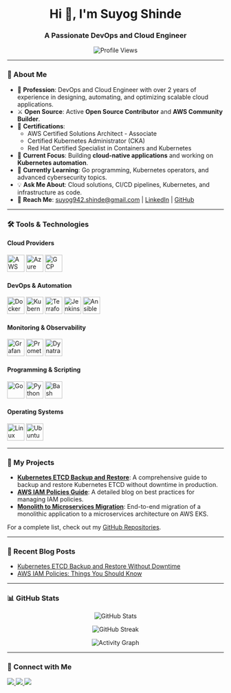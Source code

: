 <h1 align="center">Hi 👋, I'm Suyog Shinde</h1>
<h3 align="center">A Passionate DevOps and Cloud Engineer</h3>

<p align="center">
  <img src="https://komarev.com/ghpvc/?username=suyogshinde942&label=Profile%20Views&color=blue&style=flat-square" alt="Profile Views" />
</p>

---

### 🚀 About Me
- 🌟 **Profession**: DevOps and Cloud Engineer with over 2 years of experience in designing, automating, and optimizing scalable cloud applications.
- ⚔️ **Open Source**: Active **Open Source Contributor** and **AWS Community Builder**.
- 🔹 **Certifications**:
  - AWS Certified Solutions Architect - Associate
  - Certified Kubernetes Administrator (CKA)
  - Red Hat Certified Specialist in Containers and Kubernetes
- 🔬 **Current Focus**: Building **cloud-native applications** and working on **Kubernetes automation**.
- 🌱 **Currently Learning**: Go programming, Kubernetes operators, and advanced cybersecurity topics.
- 💡 **Ask Me About**: Cloud solutions, CI/CD pipelines, Kubernetes, and infrastructure as code.
- 📧 **Reach Me**: suyog942.shinde@gmail.com | [LinkedIn](https://www.linkedin.com/in/suyogshinde/) | [GitHub](https://github.com/SuyogShinde942)

---

### 🛠️ Tools & Technologies

#### **Cloud Providers**
<p>
  <img src="https://www.vectorlogo.zone/logos/amazon_aws/amazon_aws-icon.svg" alt="AWS" width="40" height="40" />
  <img src="https://www.vectorlogo.zone/logos/microsoft_azure/microsoft_azure-icon.svg" alt="Azure" width="40" height="40" />
  <img src="https://www.vectorlogo.zone/logos/google_cloud/google_cloud-icon.svg" alt="GCP" width="40" height="40" />
</p>

#### **DevOps & Automation**
<p>
  <img src="https://www.vectorlogo.zone/logos/docker/docker-icon.svg" alt="Docker" width="40" height="40" />
  <img src="https://www.vectorlogo.zone/logos/kubernetes/kubernetes-icon.svg" alt="Kubernetes" width="40" height="40" />
  <img src="https://www.vectorlogo.zone/logos/terraformio/terraformio-icon.svg" alt="Terraform" width="40" height="40" />
  <img src="https://www.vectorlogo.zone/logos/jenkins/jenkins-icon.svg" alt="Jenkins" width="40" height="40" />
  <img src="https://www.vectorlogo.zone/logos/ansible/ansible-icon.svg" alt="Ansible" width="40" height="40" />
</p>

#### **Monitoring & Observability**
<p>
  <img src="https://www.vectorlogo.zone/logos/grafana/grafana-icon.svg" alt="Grafana" width="40" height="40" />
  <img src="https://www.vectorlogo.zone/logos/prometheusio/prometheusio-icon.svg" alt="Prometheus" width="40" height="40" />
  <img src="https://www.vectorlogo.zone/logos/dynatrace/dynatrace-icon.svg" alt="Dynatrace" width="40" height="40" />
</p>

#### **Programming & Scripting**
<p>
  <img src="https://www.vectorlogo.zone/logos/golang/golang-icon.svg" alt="Go" width="40" height="40" />
  <img src="https://www.vectorlogo.zone/logos/python/python-icon.svg" alt="Python" width="40" height="40" />
  <img src="https://www.vectorlogo.zone/logos/gnu_bash/gnu_bash-icon.svg" alt="Bash" width="40" height="40" />
</p>

#### **Operating Systems**
<p>
  <img src="https://www.vectorlogo.zone/logos/linux/linux-icon.svg" alt="Linux" width="40" height="40" />
  <img src="https://www.vectorlogo.zone/logos/ubuntu/ubuntu-icon.svg" alt="Ubuntu" width="40" height="40" />
</p>

---

### 🌟 My Projects
- **[Kubernetes ETCD Backup and Restore](https://github.com/SuyogShinde942/k8s-etcd-backup)**: A comprehensive guide to backup and restore Kubernetes ETCD without downtime in production.
- **[AWS IAM Policies Guide](https://medium.com/@suyog942)**: A detailed blog on best practices for managing IAM policies.
- **[Monolith to Microservices Migration](https://github.com/SuyogShinde942/microservices-migration)**: End-to-end migration of a monolithic application to a microservices architecture on AWS EKS.

For a complete list, check out my [GitHub Repositories](https://github.com/SuyogShinde942).

---

### 📝 Recent Blog Posts
<!-- BLOG-POST-LIST:START -->
- [Kubernetes ETCD Backup and Restore Without Downtime](https://medium.com/@suyog942/kubernetes-etcd-backup-restore)
- [AWS IAM Policies: Things You Should Know](https://medium.com/@suyog942/aws-iam-policies)
<!-- BLOG-POST-LIST:END -->

---

### 📊 GitHub Stats
<p align="center">
  <img src="https://github-readme-stats.vercel.app/api?username=suyogshinde942&show_icons=true&theme=radical&hide=issues" alt="GitHub Stats" />
</p>

<p align="center">
  <img src="https://github-readme-streak-stats.herokuapp.com/?user=suyogshinde942&theme=radical" alt="GitHub Streak" />
</p>

<p align="center">
  <img src="https://github-readme-activity-graph.cyclic.app/graph?username=suyogshinde942&theme=redical" alt="Activity Graph" />
</p>

---

### 🤝 Connect with Me
<p>
  <a href="https://linkedin.com/in/suyogshinde" target="_blank">
    <img src="https://img.shields.io/badge/LinkedIn-%230077B5.svg?style=for-the-badge&logo=linkedin&logoColor=white" />
  </a>
  <a href="https://medium.com/@suyog942" target="_blank">
    <img src="https://img.shields.io/badge/Medium-%23000000.svg?style=for-the-badge&logo=medium&logoColor=white" />
  </a>
  <a href="mailto:suyog942.shinde@gmail.com" target="_blank">
    <img src="https://img.shields.io/badge/Email-D14836?style=for-the-badge&logo=gmail&logoColor=white" />
  </a>
</p>
